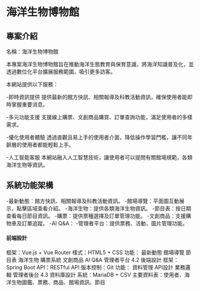 # 海洋生物博物館
## 專案介紹 
名稱：海洋生物博物館

本專案海洋生物博物館旨在推動海洋生態教育與保育意識，將海洋知識普及化，並透過數位化平台擴展服務範圍，吸引更多訪客。

本網站提供以下服務：

-即時資訊提供
提供最新的館方快訊、相關報導及科教活動資訊，確保使用者能即時掌握重要消息。

-多元功能支援
支援線上購票、文創商品購買、訂單查詢功能，滿足使用者的多樣需求。

-優化使用者體驗
透過直觀且易上手的使用者介面，降低操作學習門檻，讓不同年齡層的使用者都能輕鬆上手。

-人工智能客服
本網站融入人工智慧技術，讓使用者可以提問有關館場規範，各類海洋生物等資訊。

## 系統功能架構
-最新動態：館方快訊、相關報導及科教活動資訊。
-館場導覽：平面圖互動展示，點擊區域查看介紹。
-海洋生物：提供各類海洋生物資訊。
-節目表：按日期查看每日節目資訊。
-購票：提供票種選擇及訂單管理功能。
-文創商品：支援購物車及訂單追蹤。
-AI Q&A：
-管理者平台：提供票務、活動、圖片管理功能。

#### 前端設計
框架：Vue.js + Vue Router
樣式：HTML5 + CSS
功能：
最新動態
館場導覽
節目表
海洋生物
購票系統
文創商品
AI Q&A
管理者平台
4.2 後端設計
框架：Spring Boot
API：RESTful API
版本控制：Git
功能：
資料管理
API設計
業務邏輯
管理者後台
4.3 資料庫設計
系統：MariaDB + CSV
主要資料表：使用者、海洋生物圖鑑、票務、商品、館場資訊、節目



